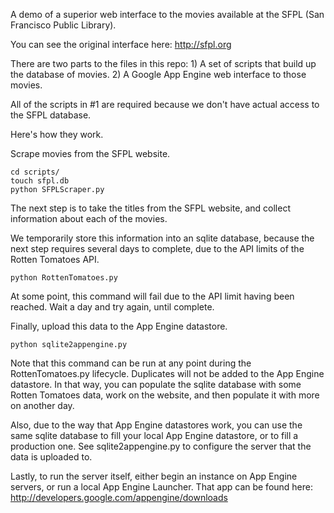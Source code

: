 A demo of a superior web interface to the movies available at the SFPL (San Francisco Public Library).

You can see the original interface here: http://sfpl.org

There are two parts to the files in this repo:
    1) A set of scripts that build up the database of movies.
    2) A Google App Engine web interface to those movies.
 
All of the scripts in #1 are required because we don't have actual access to the SFPL database.

Here's how they work.

Scrape movies from the SFPL website.

    cd scripts/
    touch sfpl.db
    python SFPLScraper.py

The next step is to take the titles from the SFPL website, and collect information about each of the movies.

We temporarily store this information into an sqlite database, because the next step requires several days to complete, due to the API limits of the Rotten Tomatoes API.

    python RottenTomatoes.py

At some point, this command will fail due to the API limit having been reached.  Wait a day and try again, until complete.

Finally, upload this data to the App Engine datastore.

    python sqlite2appengine.py

Note that this command can be run at any point during the RottenTomatoes.py lifecycle.  Duplicates will not be added to the App Engine datastore.  In that way, you can populate the sqlite database with some Rotten Tomatoes data, work on the website, and then populate it with more on another day.

Also, due to the way that App Engine datastores work, you can use the same sqlite database to fill your local App Engine datastore, or to fill a production one.  See sqlite2appengine.py to configure the server that the data is uploaded to.

Lastly, to run the server itself, either begin an instance on App Engine servers, or run a local App Engine Launcher.  That app can be found here: http://developers.google.com/appengine/downloads